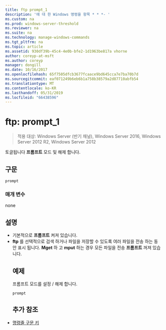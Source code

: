 ```yaml
---
title: ftp prompt_1
description: '에 대 한 Windows 명령을 항목 * * *- '
ms.custom: na
ms.prod: windows-server-threshold
ms.reviewer: na
ms.suite: na
ms.technology: manage-windows-commands
ms.tgt_pltfrm: na
ms.topic: article
ms.assetid: 930df39b-45c4-4e0b-bfe2-1d1963be817a vhorne
author: coreyp-at-msft
ms.author: coreyp
manager: dongill
ms.date: 10/16/2017
ms.openlocfilehash: 65f7505dfcb3677fcaace9bd645cca7e7ba70b7d
ms.sourcegitcommit: eaf071249b6eb6b1a758b38579a2d87710abfb54
ms.translationtype: MT
ms.contentlocale: ko-KR
ms.lasthandoff: 05/31/2019
ms.locfileid: "66438596"
---
```

# <a name="ftp-prompt1"></a>ftp: prompt_1

>적용 대상: Windows Server (반기 채널), Windows Server 2016, Windows Server 2012 R2, Windows Server 2012

토글됩니다 **프롬프트** 모드 및 해제 합니다.   
## <a name="syntax"></a>구문  
```  
prompt  
```  
### <a name="parameters"></a>매개 변수  
none  
## <a name="remarks"></a>설명  
- 기본적으로 **프롬프트** 켜져 있습니다.  
- **ftp** 를 선택적으로 검색 하거나 파일을 저장할 수 있도록 여러 파일을 전송 하는 동안 표시 됩니다.  **Mget** 하 고 **mput** 하는 경우 모든 파일을 전송 **프롬프트** 꺼져 있습니다.  
  ## <a name="BKMK_Examples"></a>예제  
  프롬프트 모드를 설정 / 해제 합니다.  
  ```  
  prompt  
  ```  
  ## <a name="additional-references"></a>추가 참조  
- [명령줄 구문 키](command-line-syntax-key.md)  
